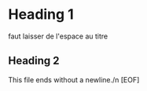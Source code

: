 # Heading 1

faut laisser de l'espace au titre

## Heading 2

This file ends without a newline./n
[EOF]
